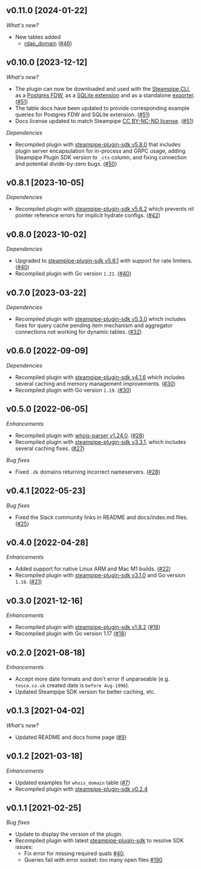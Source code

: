 ## v0.11.0 [2024-01-22]

_What's new?_

- New tables added
  - [rdap_domain](https://hub.steampipe.io/plugins/turbot/whois/tables/rdap_domain) ([#46](https://github.com/turbot/steampipe-plugin-whois/pull/46))

## v0.10.0 [2023-12-12]

_What's new?_

- The plugin can now be downloaded and used with the [Steampipe CLI](https://steampipe.io/docs), as a [Postgres FDW](https://steampipe.io/docs/steampipe_postgres/overview), as a [SQLite extension](https://steampipe.io/docs//steampipe_sqlite/overview) and as a standalone [exporter](https://steampipe.io/docs/steampipe_export/overview). ([#51](https://github.com/turbot/steampipe-plugin-whois/pull/51))
- The table docs have been updated to provide corresponding example queries for Postgres FDW and SQLite extension. ([#51](https://github.com/turbot/steampipe-plugin-whois/pull/51))
- Docs license updated to match Steampipe [CC BY-NC-ND license](https://github.com/turbot/steampipe-plugin-whois/blob/main/docs/LICENSE). ([#51](https://github.com/turbot/steampipe-plugin-whois/pull/51))

_Dependencies_

- Recompiled plugin with [steampipe-plugin-sdk v5.8.0](https://github.com/turbot/steampipe-plugin-sdk/blob/main/CHANGELOG.md#v580-2023-12-11) that includes plugin server encapsulation for in-process and GRPC usage, adding Steampipe Plugin SDK version to `_ctx` column, and fixing connection and potential divide-by-zero bugs. ([#50](https://github.com/turbot/steampipe-plugin-whois/pull/50))

## v0.8.1 [2023-10-05]

_Dependencies_

- Recompiled plugin with [steampipe-plugin-sdk v5.6.2](https://github.com/turbot/steampipe-plugin-sdk/blob/main/CHANGELOG.md#v562-2023-10-03) which prevents nil pointer reference errors for implicit hydrate configs. ([#42](https://github.com/turbot/steampipe-plugin-whois/pull/42))

## v0.8.0 [2023-10-02]

_Dependencies_

- Upgraded to [steampipe-plugin-sdk v5.6.1](https://github.com/turbot/steampipe-plugin-sdk/blob/main/CHANGELOG.md#v561-2023-09-29) with support for rate limiters. ([#40](https://github.com/turbot/steampipe-plugin-whois/pull/40))
- Recompiled plugin with Go version `1.21`. ([#40](https://github.com/turbot/steampipe-plugin-whois/pull/40))

## v0.7.0 [2023-03-22]

_Dependencies_

- Recompiled plugin with [steampipe-plugin-sdk v5.3.0](https://github.com/turbot/steampipe-plugin-sdk/blob/main/CHANGELOG.md#v530-2023-03-16) which includes fixes for query cache pending item mechanism and aggregator connections not working for dynamic tables. ([#32](https://github.com/turbot/steampipe-plugin-whois/pull/32))

## v0.6.0 [2022-09-09]

_Dependencies_

- Recompiled plugin with [steampipe-plugin-sdk v4.1.6](https://github.com/turbot/steampipe-plugin-sdk/blob/main/CHANGELOG.md#v416-2022-09-02) which includes several caching and memory management improvements. ([#30](https://github.com/turbot/steampipe-plugin-whois/pull/30))
- Recompiled plugin with Go version `1.19`. ([#30](https://github.com/turbot/steampipe-plugin-whois/pull/30))

## v0.5.0 [2022-06-05]

_Enhancements_

- Recompiled plugin with [whois-parser v1.24.0](https://github.com/likexian/whois-parser/releases/tag/v1.24.0). ([#28](https://github.com/turbot/steampipe-plugin-whois/pull/28))
- Recompiled plugin with [steampipe-plugin-sdk v3.3.1](https://github.com/turbot/steampipe-plugin-sdk/blob/main/CHANGELOG.md#v331--2022-06-30), which includes several caching fixes. ([#27](https://github.com/turbot/steampipe-plugin-whois/pull/27))

_Bug fixes_

- Fixed `.dk` domains returning incorrect nameservers. ([#28](https://github.com/turbot/steampipe-plugin-whois/pull/28))

## v0.4.1 [2022-05-23]

_Bug fixes_

- Fixed the Slack community links in README and docs/index.md files. ([#25](https://github.com/turbot/steampipe-plugin-whois/pull/25))

## v0.4.0 [2022-04-28]

_Enhancements_

- Added support for native Linux ARM and Mac M1 builds. ([#22](https://github.com/turbot/steampipe-plugin-whois/pull/22))
- Recompiled plugin with [steampipe-plugin-sdk v3.1.0](https://github.com/turbot/steampipe-plugin-sdk/blob/main/CHANGELOG.md#v310--2022-03-30) and Go version `1.18`. ([#21](https://github.com/turbot/steampipe-plugin-whois/pull/21))

## v0.3.0 [2021-12-16]

_Enhancements_

- Recompiled plugin with [steampipe-plugin-sdk v1.8.2](https://github.com/turbot/steampipe-plugin-sdk/blob/main/CHANGELOG.md#v182--2021-11-22) ([#18](https://github.com/turbot/steampipe-plugin-whois/pull/18))
- Recompiled plugin with Go version 1.17 ([#18](https://github.com/turbot/steampipe-plugin-whois/pull/18))

## v0.2.0 [2021-08-18]

_Enhancements_

- Accept more date formats and don't error if unparseable (e.g. `tesco.co.uk` created date is `before Aug-1996`).
- Updated Steampipe SDK version for better caching, etc.

## v0.1.3 [2021-04-02]

_What's new?_

- Updated README and docs home page ([#9](https://github.com/turbot/steampipe-plugin-whois/pull/9))

## v0.1.2 [2021-03-18]

_Enhancements_

- Updated examples for `whois_domain` table ([#7](https://github.com/turbot/steampipe-plugin-whois/pull/7))
- Recompiled plugin with [steampipe-plugin-sdk v0.2.4](https://github.com/turbot/steampipe-plugin-sdk/blob/main/CHANGELOG.md#v024-2021-03-16)

## v0.1.1 [2021-02-25]

_Bug fixes_

- Update to display the version of the plugin.
- Recompiled plugin with latest [steampipe-plugin-sdk](https://github.com/turbot/steampipe-plugin-sdk) to resolve SDK issues:
  - Fix error for missing required quals [#40](https://github.com/turbot/steampipe-plugin-sdk/issues/42).
  - Queries fail with error socket: too many open files [#190](https://github.com/turbot/steampipe/issues/190)
